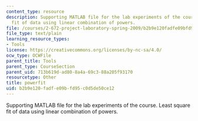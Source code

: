 ```yaml
---
content_type: resource
description: Supporting MATLAB file for the lab experiments of the course. Least square
  fit of data using linear combination of powers.
file: /courses/2-672-project-laboratory-spring-2009/b2b9e120fadfe09bfd95c0d5de50ce12_powerfit.m
file_type: text/plain
learning_resource_types:
- Tools
license: https://creativecommons.org/licenses/by-nc-sa/4.0/
ocw_type: OCWFile
parent_title: Tools
parent_type: CourseSection
parent_uid: 713b619d-ad80-8a4a-69c3-88a205f93170
resourcetype: Other
title: powerfit
uid: b2b9e120-fadf-e09b-fd95-c0d5de50ce12
---
```

Supporting MATLAB file for the lab experiments of the course. Least square fit of data using linear combination of powers.